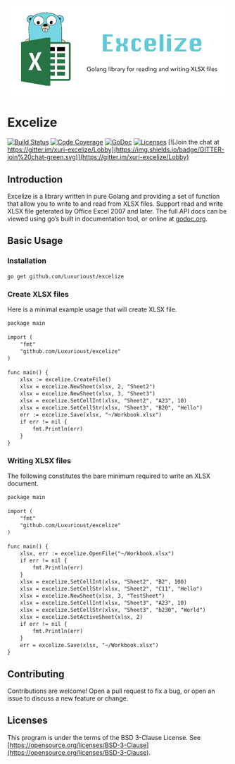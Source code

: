 ![Excelize](./excelize.png "Excelize")

# Excelize

[![Build Status](https://travis-ci.org/Luxurioust/excelize.svg?branch=master)](https://travis-ci.org/Luxurioust/excelize)
[![Code Coverage](https://codecov.io/gh/Luxurioust/excelize/branch/master/graph/badge.svg)](https://codecov.io/gh/Luxurioust/excelize)
[![GoDoc](https://godoc.org/github.com/Luxurioust/excelize?status.svg)](https://godoc.org/github.com/Luxurioust/excelize)
[![Licenses](https://img.shields.io/badge/license-bsd-orange.svg)](https://opensource.org/licenses/BSD-3-Clause)
[![Join the chat at https://gitter.im/xuri-excelize/Lobby](https://img.shields.io/badge/GITTER-join%20chat-green.svg)](https://gitter.im/xuri-excelize/Lobby)

## Introduction

Excelize is a library written in pure Golang and providing a set of function that allow you to write to and read from XLSX files. Support read and write XLSX file geterated by Office Excel 2007 and later. The full API docs can be viewed using go’s built in documentation tool, or online at [godoc.org](https://godoc.org/github.com/Luxurioust/excelize).

## Basic Usage

### Installation

```
go get github.com/Luxurioust/excelize
```

### Create XLSX files

Here is a minimal example usage that will create XLSX file.

```
package main

import (
    "fmt"
    "github.com/Luxurioust/excelize"
)

func main() {
    xlsx := excelize.CreateFile()
    xlsx = excelize.NewSheet(xlsx, 2, "Sheet2")
    xlsx = excelize.NewSheet(xlsx, 3, "Sheet3")
    xlsx = excelize.SetCellInt(xlsx, "Sheet2", "A23", 10)
    xlsx = excelize.SetCellStr(xlsx, "Sheet3", "B20", "Hello")
    err := excelize.Save(xlsx, "~/Workbook.xlsx")
    if err != nil {
        fmt.Println(err)
    }
}
```

### Writing XLSX files

The following constitutes the bare minimum required to write an XLSX document.

```
package main

import (
    "fmt"
    "github.com/Luxurioust/excelize"
)

func main() {
    xlsx, err := excelize.OpenFile("~/Workbook.xlsx")
    if err != nil {
        fmt.Println(err)
    }
    xlsx = excelize.SetCellInt(xlsx, "Sheet2", "B2", 100)
    xlsx = excelize.SetCellStr(xlsx, "Sheet2", "C11", "Hello")
    xlsx = excelize.NewSheet(xlsx, 3, "TestSheet")
    xlsx = excelize.SetCellInt(xlsx, "Sheet3", "A23", 10)
    xlsx = excelize.SetCellStr(xlsx, "Sheet3", "b230", "World")
    xlsx = excelize.SetActiveSheet(xlsx, 2)
    if err != nil {
        fmt.Println(err)
    }
    err = excelize.Save(xlsx, "~/Workbook.xlsx")
}
```

## Contributing

Contributions are welcome! Open a pull request to fix a bug, or open an issue to discuss a new feature or change.

## Licenses

This program is under the terms of the BSD 3-Clause License. See [https://opensource.org/licenses/BSD-3-Clause](https://opensource.org/licenses/BSD-3-Clause).